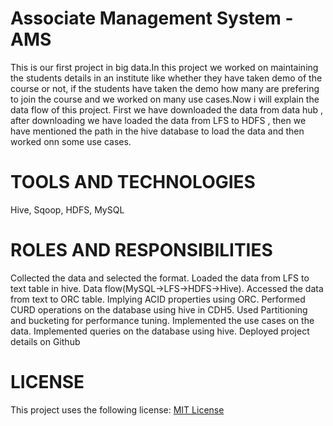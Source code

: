 # Associate Management System - AMS
This is our first project in big data.In this project we worked on maintaining the students details in an institute like whether they have taken demo of the course or not, if the students have taken the demo how many are prefering to join the course and we worked on many use cases.Now i will explain the data flow of this project. First we have downloaded the data from data hub , after downloading we have loaded the data from LFS to HDFS , then we have mentioned the path in the hive database to load the data and then worked onn some use cases.

# TOOLS AND TECHNOLOGIES
Hive, Sqoop, HDFS, MySQL

# ROLES AND RESPONSIBILITIES
 Collected the data and selected the format.
 Loaded the data from LFS to text table in hive.
 Data flow(MySQL->LFS->HDFS->Hive).
 Accessed the data from text to ORC table.
 Implying ACID properties using ORC.
 Performed CURD operations on the database using hive in CDH5.
 Used Partitioning and bucketing for performance tuning.
 Implemented the use cases on the data. 
 Implemented queries on the database using hive.
 Deployed project details on Github
 
 # LICENSE
 This project uses the following license: [MIT License](LICENSE)
